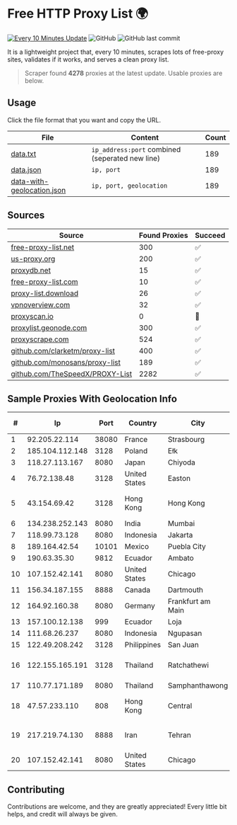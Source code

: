 
# Free HTTP Proxy List 🌍

[![Every 10 Minutes Update](https://github.com/mertguvencli/http-proxy-list/actions/workflows/main.yml/badge.svg?branch=main)](https://github.com/mertguvencli/http-proxy-list/actions/workflows/main.yml)
![GitHub](https://img.shields.io/github/license/mertguvencli/http-proxy-list)
![GitHub last commit](https://img.shields.io/github/last-commit/mertguvencli/http-proxy-list)

It is a lightweight project that, every 10 minutes, scrapes lots of free-proxy sites, validates if it works, and serves a clean proxy list.


> Scraper found **4278** proxies at the latest update. Usable proxies are below.

## Usage

Click the file format that you want and copy the URL.


|File|Content|Count|
|----|-------|-----|
|[data.txt](https://raw.githubusercontent.com/mertguvencli/http-proxy-list/main/proxy-list/data.txt)|`ip_address:port` combined (seperated new line)|189|
|[data.json](https://raw.githubusercontent.com/mertguvencli/http-proxy-list/main/proxy-list/data.json)|`ip, port`|189|
|[data-with-geolocation.json](https://raw.githubusercontent.com/mertguvencli/http-proxy-list/main/proxy-list/data-with-geolocation.json)|`ip, port, geolocation`|189|

## Sources

|Source|Found Proxies|Succeed|
|------|-------------|-------|
|[free-proxy-list.net](https://free-proxy-list.net)|300|✅|
|[us-proxy.org](https://www.us-proxy.org)|200|✅|
|[proxydb.net](http://proxydb.net)|15|✅|
|[free-proxy-list.com](https://free-proxy-list.com/?page=&port=&type%5B%5D=http&type%5B%5D=https&up_time=0&search=Search)|10|✅|
|[proxy-list.download](https://www.proxy-list.download/HTTP)|26|✅|
|[vpnoverview.com](https://vpnoverview.com/privacy/anonymous-browsing/free-proxy-servers)|32|✅|
|[proxyscan.io](https://www.proxyscan.io)|0|🚫|
|[proxylist.geonode.com](https://proxylist.geonode.com/api/proxy-list?limit=300&page=1&sort_by=lastChecked&sort_type=desc&protocols=http,https)|300|✅|
|[proxyscrape.com](https://api.proxyscrape.com/v2/?request=displayproxies&protocol=http&timeout=10000&country=all&ssl=all&anonymity=all)|524|✅|
|[github.com/clarketm/proxy-list](https://raw.githubusercontent.com/clarketm/proxy-list/master/proxy-list-raw.txt)|400|✅|
|[github.com/monosans/proxy-list](https://raw.githubusercontent.com/monosans/proxy-list/main/proxies/http.txt)|189|✅|
|[github.com/TheSpeedX/PROXY-List](https://raw.githubusercontent.com/TheSpeedX/PROXY-List/master/http.txt)|2282|✅|


## Sample Proxies With Geolocation Info

|#|Ip|Port|Country|City|Internet Service Provider|
|-|--|----|-------|----|-------------------------|
|1|92.205.22.114|38080|France|Strasbourg|GD MASS Network|
|2|185.104.112.148|3128|Poland|Ełk|Timeweb-Artnet|
|3|118.27.113.167|8080|Japan|Chiyoda|GMO Internet, Inc.|
|4|76.72.138.48|3128|United States|Easton|Easton Utilities Commission|
|5|43.154.69.42|3128|Hong Kong|Hong Kong|Shenzhen Tencent Computer Systems Company Limited|
|6|134.238.252.143|8080|India|Mumbai|Google LLC|
|7|118.99.73.128|8080|Indonesia|Jakarta|BIZNET|
|8|189.164.42.54|10101|Mexico|Puebla City|Uninet S.A. de C.V|
|9|190.63.35.30|9812|Ecuador|Ambato|CONECEL|
|10|107.152.42.141|8080|United States|Chicago|tzulo, inc.|
|11|156.34.187.155|8888|Canada|Dartmouth|Bell Canada|
|12|164.92.160.38|8080|Germany|Frankfurt am Main|DigitalOcean, LLC|
|13|157.100.12.138|999|Ecuador|Loja|Telconet S.A|
|14|111.68.26.237|8080|Indonesia|Ngupasan|GMEDIA|
|15|122.49.208.242|3128|Philippines|San Juan|WifiCity, Inc|
|16|122.155.165.191|3128|Thailand|Ratchathewi|CAT Telecom Public Company Limited|
|17|110.77.171.189|8080|Thailand|Samphanthawong|CAT-BB|
|18|47.57.233.110|808|Hong Kong|Central|Alibaba (US) Technology Co., Ltd.|
|19|217.219.74.130|8888|Iran|Tehran|Iran Telecommunication Company PJS|
|20|107.152.42.141|8080|United States|Chicago|tzulo, inc.|



## Contributing

Contributions are welcome, and they are greatly appreciated! Every
little bit helps, and credit will always be given.

